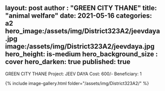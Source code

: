 
layout: post
author : "GREEN CITY THANE"
title:  "animal welfare"
date:   2021-05-16
categories: a2
hero_image:/assets/img/District323A2/jeevdaya.jpg
image:/assets/img/District323A2/jeevdaya.jpg
hero_height: is-medium
hero_background_size : cover
hero_darken: true
published: true
---

GREEN CITY THANE Project: JEEV DAYA Cost: 600/- Beneficiary: 1

{% include image-gallery.html folder="/assets/img/District323A2/" %}